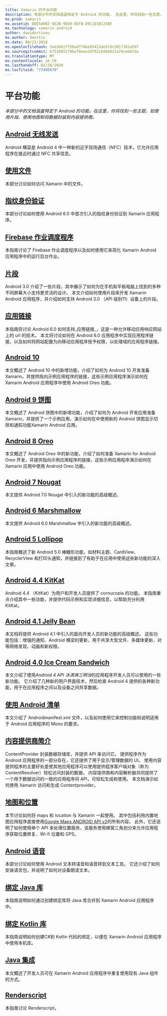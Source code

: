 ```yaml
---
title: Xamarin 的平台功能
description: 本部分中的文档涵盖特定于 Android 的功能。 在这里，你将找到一些主题，如使用片段、使用地图和将数据封装到内容提供商。
ms.prod: xamarin
ms.assetid: DDE54082-6E2B-9ED9-05FB-D9C1D1B1258E
ms.technology: xamarin-android
author: davidortinau
ms.author: daortin
ms.date: 08/21/2018
ms.openlocfilehash: 3ad3661ff50ad7f4be95421de57dc5017392a59f
ms.sourcegitcommit: b751605179bef8eee2df92cb484011a7dceb6fda
ms.translationtype: MT
ms.contentlocale: zh-CN
ms.lasthandoff: 02/20/2020
ms.locfileid: "77495670"
---
```

# <a name="platform-features"></a>平台功能

_本部分中的文档涵盖特定于 Android 的功能。在这里，你将找到一些主题，如使用片段、使用地图和将数据封装到内容提供商。_

## <a name="android-beam"></a>[Android 无线发送](~/android/platform/android-beam.md)

Android 横梁是 Android 4 中一种新的近乎现场通信（NFC）技术，它允许应用程序在接近时通过 NFC 共享信息。

## <a name="working-with-files"></a>[使用文件](~/android/platform/files/index.md)

本部分讨论如何访问 Xamarin 中的文件。

## <a name="fingerprint-authentication"></a>[指纹身份验证](~/android/platform/fingerprint-authentication/index.md)

本部分讨论如何使用 Android 6.0 中首次引入的指纹身份验证到 Xamarin 应用程序。

## <a name="firebase-job-dispatcher"></a>[Firebase 作业调度程序](~/android/platform/firebase-job-dispatcher.md)

本指南讨论了 Firebase 作业调度程序以及如何使用它来简化 Xamarin Android 应用程序中的运行后台作业。

## <a name="fragments"></a>[片段](~/android/platform/fragments/index.md)

Android 3.0 介绍了一些片段，其中展示了如何为在手机和平板电脑上找到的多种不同屏幕大小支持更灵活的设计。 本文介绍如何使用片段来开发 Xamarin Android 应用程序，并介绍如何支持 Android 3.0 （API 级别11）设备上的片段。

## <a name="app-linking"></a>[应用链接](~/android/platform/app-linking.md)

本指南将讨论 Android 6.0 如何支持_应用链接_，这是一种允许移动应用响应网站上的 url 的技术。 本文将讨论如何在 Android 6.0 应用程序中实现应用程序链接，以及如何将网站配置为向移动应用程序授予权限，以处理域的应用程序链接。

## <a name="android-10"></a>[Android 10](~/android/platform/android-10.md)

本文概述了 Android 10 中的新增功能，介绍了如何为 Android 10 开发准备 Xamarin，并提供指向示例应用程序的链接，这些示例应用程序演示如何在 Xamarin Android 应用程序中使用 Android Oreo 功能。

## <a name="android-9-pie"></a>[Android 9 饼图](~/android/platform/pie.md)

本文概述了 Android 饼图中的新增功能，介绍了如何为 Android 开发应用准备 Xamarin，并提供了一个示例应用，演示如何在中使用新的 Android 饼图显示切除和通知功能Xamarin Android 应用。

## <a name="android-8-oreo"></a>[Android 8 Oreo](~/android/platform/oreo.md)

本文概述了 Android Oreo 中的新功能，介绍了如何准备 Xamarin for Android Oreo 开发，并提供指向示例应用程序的链接，这些示例应用程序演示如何在 Xamarin 应用中使用 Android Oreo 功能。

## <a name="android-7-nougat"></a>[Android 7 Nougat](~/android/platform/nougat.md)

本文提供 Android 7.0 Nougat 中引入的新功能的高级概述。

## <a name="android-6-marshmallow"></a>[Android 6 Marshmallow](~/android/platform/marshmallow.md)

本文提供 Android 6.0 Marshmallow 中引入的新功能的高级概述。

## <a name="android-5-lollipop"></a>[Android 5 Lollipop](~/android/platform/lollipop.md)

本指南概述了新 Android 5.0 棒糖形功能，如材料主题、CardView、RecyclerView 和打印头通知，并链接到了有助于在应用中使用这些新功能的深入文章。

## <a name="android-44-kitkat"></a>[Android 4.4 KitKat](~/android/platform/kitkat.md)

Android 4.4 （KitKat）为用户和开发人员提供了 cornucopia 的功能。 本指南重点介绍其中一些功能，并提供代码示例和实现详细信息，以帮助充分利用 KitKat。

## <a name="android-41-jelly-bean"></a>[Android 4.1 Jelly Bean](~/android/platform/jelly-bean.md)

本文档将提供 Android 4.1 中引入的面向开发人员的新功能的高级概述。 这些功能包括：增强的通知、Android 横梁的更新，用于共享大型文件、多媒体更新、对等网络发现、动画和新权限。

## <a name="android-40-ice-cream-sandwich"></a>[Android 4.0 Ice Cream Sandwich](~/android/platform/ice-cream-sandwich.md)

本文介绍了使用*Android 4 API 冰淇淋三明治*的应用程序开发人员可以使用的一些新功能。
它介绍了几种新的用户界面技术，然后检查 Android 4 提供的各种新功能，用于在应用程序之间以及设备之间共享数据。

## <a name="working-with-the-android-manifest"></a>[使用 Android 清单](android-manifest.md)

本文介绍了 Androidmanifest.xml 文件，以及如何使用它来控制功能和说明适用于 Android 应用程序的 Mono 的要求。

## <a name="introduction-to-content-providers"></a>[内容提供商简介](~/android/platform/content-providers/index.md)

ContentProvider 封装数据存储库，并提供 API 来访问它。 提供程序作为 Android 应用程序的一部分存在，它还提供了用于显示/管理数据的 UI。 使用内容提供程序的主要好处是使其他应用程序可以使用提供程序客户端对象（称为 ContentResolver）轻松访问封装的数据。 内容提供商和内容解析器共同提供了一个用于数据访问的一致的应用程序间 API，可轻松生成和使用。 本文档演示如何使用 Xamarin 访问和生成 Contentprovider。

## <a name="maps-and-location"></a>[地图和位置](~/android/platform/maps-and-location/index.md)

本节讨论如何将 maps 和 location 与 Xamarin 一起使用。 其中包括利用内置地图应用程序直接使用[Google Maps ANDROID API v2](https://developers.google.com/maps/documentation/android/)的所有内容。 此外，它还说明了如何使用单个 API 来处理位置服务，该服务使用蜂窝三角划分来允许应用程序获取位置修复、Wi-fi 位置和 GPS。

## <a name="android-speech"></a>[Android 语音](~/android/platform/speech.md)

本部分讨论如何使用 Android 文本转语音和语音转到文本工具。 它还介绍了如何安装语言包，并说明了如何对设备朗读文本。

## <a name="binding-a-java-library"></a>[绑定 Java 库](binding-java-library/index.md)

本指南说明如何通过创建绑定库将 Java 库合并到 Xamarin Android 应用程序中。

## <a name="bind-a-kotlin-library"></a>[绑定 Kotlin 库](binding-kotlin-library/index.md)

本指南说明如何创建C#到 Kotlin 代码的绑定，以便在 Xamarin Android 应用程序中使用本机库。

## <a name="java-integration"></a>[Java 集成](java-integration/index.md)

本文概述了开发人员可在 Xamarin Android 应用程序中重复使用现有 Java 组件的方式。

## <a name="renderscript"></a>[Renderscript](renderscript.md)

本指南讨论 Renderscript。
